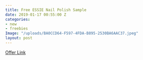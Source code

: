 ```yaml
---
title: Free ESSIE Nail Polish Sample
date: 2019-01-17 00:55:00 Z
categories:
- new
- freebies
Image: "/uploads/BA0CCD64-F597-4FDA-B895-2530BA6AAC37.jpeg"
layout: post
---
```


[Offer Link](https://us.sopost.com/5dQ0ATffQCm6M2GVZo9XLw/claim/landing)